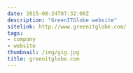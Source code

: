 ```yaml
---
date: 2015-08-24T07:32:00Z
description: "GreenITGlobe website"
sitelink: http://www.greenitglobe.com/
tags:
- company
- website
thumbnail: /img/gig.jpg
title: greenitglobe.com
---
```


